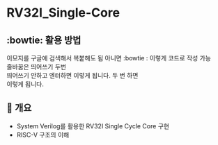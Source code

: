 # RV32I_Single-Core

## :bowtie: 활용 방법
이모지를 구글에 검색해서 복붙해도 됨 아니면 :bowtie : 이렇게 코드로 작성 가능  
줄바꿈은 띄어쓰기 두번  
띄어쓰기 안하고 엔터하면
이렇게 됩니다.
두 번 하면  
이렇게 됩니다.

## 📌 개요
- System Verilog를 활용한 RV32I Single Cycle Core 구현  
- RISC-V 구조의 이해   
